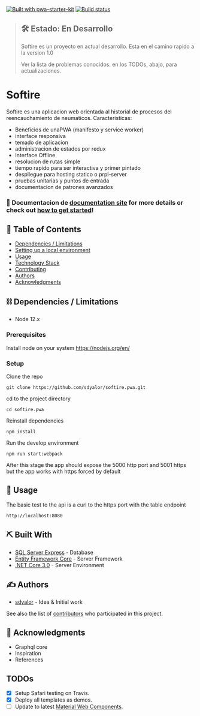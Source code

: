 [![Built with pwa–starter–kit](https://img.shields.io/badge/built_with-pwa–starter–kit_-blue.svg)](https://github.com/Polymer/pwa-starter-kit "Built with pwa–starter–kit")
[![Build status](https://api.travis-ci.org/Polymer/pwa-starter-kit.svg?branch=master)](https://travis-ci.org/Polymer/pwa-starter-kit)

> ## 🛠 Estado: En Desarrollo
> Softire es un proyecto en actual desarrollo. Esta en el camino rapido a la version 1.0
>
> Ver la lista de problemas conocidos. en los TODOs, abajo, para actualizaciones.

# Softire

Softire es una aplicacion web orientada al historial de procesos del reencauchamiento de neumaticos.
Caracteristicas:
- Beneficios de unaPWA (manifesto y service worker)
- interface responsiva
- temado de aplicacion
- administracion de estados por redux
- Interface Offline
- resolucion de rutas simple
- tiempo rapido para ser interactiva y primer pintado
- despliegue para hosting statico o prpl-server
- pruebas unitarias y puntos de entrada
- documentacion de patrones avanzados

### 📖 Documentacion de  [documentation site](https://pwa-starter-kit.polymer-project.org/) for more details or check out [how to get started](https://pwa-starter-kit.polymer-project.org/setup/)!

## 📝 Table of Contents
<!-- - [Problem Statement](#problem_statement) -->
<!-- - [Idea / Solution](#idea) -->
- [Dependencies / Limitations](#limitations)
- [Setting up a local environment](#getting_started)
- [Usage](#usage)
- [Technology Stack](#tech_stack)
- [Contributing](../CONTRIBUTING.md)
- [Authors](#authors)
- [Acknowledgments](#acknowledgments)

## ⛓️ Dependencies / Limitations <a name = "limitations"></a>
- Node 12.x

### Prerequisites

Install node on your system
https://nodejs.org/en/

### Setup

Clone the repo
```
git clone https://github.com/sdyalor/softire.pwa.git
```
cd to the project directory

```
cd softire.pwa
```
Reinstall dependencies
```
npm install
```
Run the develop environment
```
npm run start:webpack
```
After this stage the app should expose the 5000 http port and 5001 https
but the app works with https forced by default

## 🎈 Usage <a name="usage"></a>

The basic test to the api is a curl to the https port with the table endpoint
```
http://localhost:8080
```


## ⛏️ Built With <a name = "tech_stack"></a>
- [SQL Server Express](https://www.microsoft.com/en-us/sql-server/sql-server-editions-express) - Database
- [Entity Framework Core](https://docs.microsoft.com/en-us/ef/core/) - Server Framework
- [.NET Core 3.0](https://dotnet.microsoft.com/download/dotnet-core/3.0) - Server Environment


## ✍️ Authors <a name = "authors"></a>
- [sdyalor](https://github.com/sdyalor) - Idea & Initial work

See also the list of [contributors](https://github.com/devrheber/softire/contributors) 
who participated in this project.


## 🎉 Acknowledgments <a name = "acknowledgments"></a>
- Graphql core 
- Inspiration
- References

## TODOs

- [x] Setup Safari testing on Travis.
- [x] Deploy all templates as demos.
- [ ] Update to latest [Material Web Components](https://github.com/material-components/material-components-web-components).
